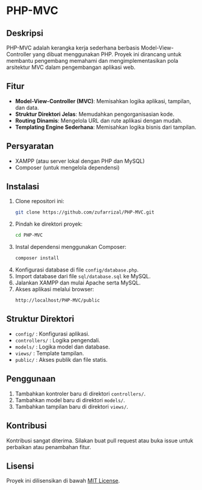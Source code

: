 # PHP-MVC

## Deskripsi

PHP-MVC adalah kerangka kerja sederhana berbasis Model-View-Controller yang dibuat menggunakan PHP. Proyek ini dirancang untuk membantu pengembang memahami dan mengimplementasikan pola arsitektur MVC dalam pengembangan aplikasi web.

## Fitur

-   **Model-View-Controller (MVC)**: Memisahkan logika aplikasi, tampilan, dan data.
-   **Struktur Direktori Jelas**: Memudahkan pengorganisasian kode.
-   **Routing Dinamis**: Mengelola URL dan rute aplikasi dengan mudah.
-   **Templating Engine Sederhana**: Memisahkan logika bisnis dari tampilan.

## Persyaratan

-   XAMPP (atau server lokal dengan PHP dan MySQL)
-   Composer (untuk mengelola dependensi)

## Instalasi

1. Clone repositori ini:
    ```bash
    git clone https://github.com/zufarrizal/PHP-MVC.git
    ```
2. Pindah ke direktori proyek:
    ```bash
    cd PHP-MVC
    ```
3. Instal dependensi menggunakan Composer:
    ```bash
    composer install
    ```
4. Konfigurasi database di file `config/database.php`.
5. Import database dari file `sql/database.sql` ke MySQL.
6. Jalankan XAMPP dan mulai Apache serta MySQL.
7. Akses aplikasi melalui browser:
    ```http
    http://localhost/PHP-MVC/public
    ```

## Struktur Direktori

-   `config/` : Konfigurasi aplikasi.
-   `controllers/` : Logika pengendali.
-   `models/` : Logika model dan database.
-   `views/` : Template tampilan.
-   `public/` : Akses publik dan file statis.

## Penggunaan

1. Tambahkan kontroler baru di direktori `controllers/`.
2. Tambahkan model baru di direktori `models/`.
3. Tambahkan tampilan baru di direktori `views/`.

## Kontribusi

Kontribusi sangat diterima. Silakan buat pull request atau buka issue untuk perbaikan atau penambahan fitur.

## Lisensi

Proyek ini dilisensikan di bawah [MIT License](LICENSE).
